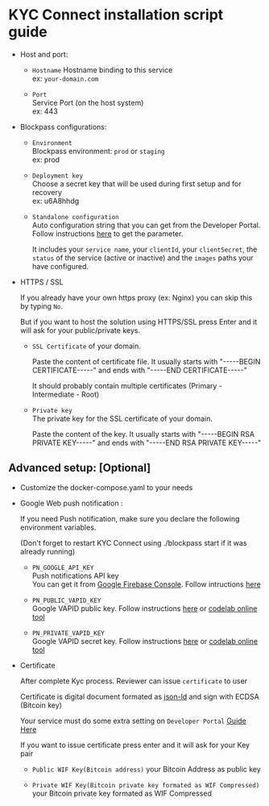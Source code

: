 # KYC Connect installation script guide

- Host and port:

  - `Hostname`
    Hostname binding to this service  
    ex: `your-domain.com`

  - `Port`  
    Service Port (on the host system)  
    ex: 443

- Blockpass configurations:

  - `Environment`  
    Blockpass environment: `prod` or `staging`  
    ex: prod

  - `Deployment key`  
    Choose a secret key that will be used during first setup and for recovery  
    ex: u6A8hhdg

  - `Standalone configuration`  
    Auto configuration string that you can get from the Developer Portal.  
    Follow instructions [here](./kyc-config.md) to get the parameter.

    It includes your `service name`, your `clientId`, your `clientSecret`, the `status` of the service (active or inactive) and the `images` paths your have configured.

- HTTPS / SSL

  If you already have your own https proxy (ex: Nginx) you can skip this by typing `No`.

  But if you want to host the solution using HTTPS/SSL press Enter and it will ask for your public/private keys.

  - `SSL Certificate` of your domain.

    Paste the content of certificate file. It usually starts with "-----BEGIN CERTIFICATE-----" and ends with "-----END CERTIFICATE-----"

    It should probably contain multiple certificates (Primary - Intermediate - Root)

  - `Private key`  
    The private key for the SSL certificate of your domain.

    Paste the content of the key. It usually starts with "-----BEGIN RSA PRIVATE KEY-----" and ends with "-----END RSA PRIVATE KEY-----"

## Advanced setup: [Optional]

- Customize the docker-compose.yaml to your needs

- Google Web push notification :

  If you need Push notification, make sure you declare the following environment variables.

  (Don't forget to restart KYC Connect using ./blockpass start if it was already running)

  - `PN_GOOGLE_API_KEY`  
    Push notifications API key  
    You can get it from [Google Firebase Console](https://console.firebase.google.com). Follow intructions [here](https://developer.clevertap.com/docs/find-your-fcm-sender-id-fcm-server-api-key#)

  - `PN_PUBLIC_VAPID_KEY`  
    Google VAPID public key. Follow instructions [here](https://developers.google.com/web/ilt/pwa/introduction-to-push-notifications#using_vapid) or [codelab online tool](https://web-push-codelab.glitch.me/)

  - `PN_PRIVATE_VAPID_KEY`  
    Google VAPID secret key. Follow instructions [here](https://developers.google.com/web/ilt/pwa/introduction-to-push-notifications#using_vapid) or [codelab online tool](https://web-push-codelab.glitch.me/)

- Certificate

  After complete Kyc process. Reviewer can issue `certificate` to user

  Certificate is digital document formated as [json-ld](https://w3c-dvcg.github.io/ld-signatures/) and sign with ECDSA (Bitcoin key)

  Your service must do some extra setting on `Developer Portal` [Guide Here](./certificate.md)

  If you want to issue certificate press enter and it will ask for your Key pair

  - `Public WIF Key(Bitcoin address)` your Bitcoin Address as public key

  - `Private WIF Key(Bitcoin private key formated as WIF Compressed)` your Bitcoin private key formated as WIF Compressed
